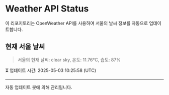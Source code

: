 
# Weather API Status

이 리포지토리는 OpenWeather API를 사용하여 서울의 날씨 정보를 자동으로 업데이트합니다.

## 현재 서울 날씨
> 서울의 현재 날씨: clear sky, 온도: 11.76°C, 습도: 87%

⏳ 업데이트 시간: 2025-05-03 10:25:58 (UTC)

---
자동 업데이트 봇에 의해 관리됩니다.
